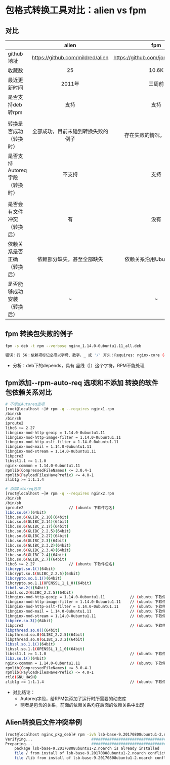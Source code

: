 # 包格式转换工具对比：alien  vs  fpm



## 对比

|                                |               alien                |                 fpm                 |
| ------------------------------ | :--------------------------------: | :---------------------------------: |
| github地址                     |  https://github.com/mildred/alien  | https://github.com/jordansissel/fpm |
| 收藏数                         |                 25                 |                10.6K                |
| 最近更新时间                   |               2011年               |               三周前                |
| 是否支持deb转rpm               |                支持                |                支持                 |
|                                |                                    |                                     |
| 转换是否成功（转换时）         | 全部成功，目前未碰到转换失败的例子 |      存在失败的情况，举例nginx      |
| 是否支持Autoreq 字段（转换时） |               不支持               |                支持                 |
|                                |                                    |                                     |
| 是否会有文件冲突（转换后）     |                 有                 |                没有                 |
| 依赖关系是否正确（转换后）     |     依赖部分缺失，甚至全部缺失     |      依赖关系沿用Ubuntu的包名       |
| 是否能够成功安装（转换后）     |                 ~                  |                  ~                  |



## fpm 转换包失败的例子

```bash
fpm -s deb -t rpm --verbose nginx_1.14.0-0ubuntu1.11_all.deb

错误：行 56：依赖项标记必须以字母、数字，_ 或 '/' 开头：Requires: nginx-core (<< 1.14.0-0ubuntu1.11.1~) | nginx-full (<< 1.14.0-0ubuntu1.11.1~) | nginx-light (<< 1.14.0-0ubuntu1.11.1~) | nginx-extras (<< 1.14.0-0ubuntu1.11.1~) {:level=>:info}
```

+ 分析：deb下的depends，具有 竖线（|）这个字符，RPM不能处理





## fpm添加--rpm-auto-req 选项和不添加    转换的软件包依赖关系对比

```bash
# 不添加Autoreq选项
[root@localhost ~]# rpm -q --requires nginx1.rpm
/bin/sh
/bin/sh
iproute2
libc6 >= 2.27
libnginx-mod-http-geoip = 1.14.0-0ubuntu1.11
libnginx-mod-http-image-filter = 1.14.0-0ubuntu1.11
libnginx-mod-http-xslt-filter = 1.14.0-0ubuntu1.11
libnginx-mod-mail = 1.14.0-0ubuntu1.11
libnginx-mod-stream = 1.14.0-0ubuntu1.11
libpcre3
libssl1.1 >= 1.1.0
nginx-common = 1.14.0-0ubuntu1.11
rpmlib(CompressedFileNames) <= 3.0.4-1
rpmlib(PayloadFilesHavePrefix) <= 4.0-1
zlib1g >= 1:1.1.4

```



```bash
# 添加Autoreq选项
[root@localhost ~]# rpm -q --requires nginx2.rpm
/bin/sh
/bin/sh
iproute2                    // (ubuntu 下软件包名)
libc.so.6()(64bit)
libc.so.6(GLIBC_2.10)(64bit)
libc.so.6(GLIBC_2.14)(64bit)
libc.so.6(GLIBC_2.17)(64bit)
libc.so.6(GLIBC_2.2.5)(64bit)
libc.so.6(GLIBC_2.27)(64bit)
libc.so.6(GLIBC_2.3)(64bit)
libc.so.6(GLIBC_2.3.2)(64bit)
libc.so.6(GLIBC_2.3.4)(64bit)
libc.so.6(GLIBC_2.4)(64bit)
libc.so.6(GLIBC_2.7)(64bit)
libc6 >= 2.27               // (ubuntu 下软件包名)
libcrypt.so.1()(64bit)
libcrypt.so.1(GLIBC_2.2.5)(64bit)
libcrypto.so.1.1()(64bit)
libcrypto.so.1.1(OPENSSL_1_1_0)(64bit)
libdl.so.2()(64bit)
libdl.so.2(GLIBC_2.2.5)(64bit)
libnginx-mod-http-geoip = 1.14.0-0ubuntu1.11           // (ubuntu 下软件包名)
libnginx-mod-http-image-filter = 1.14.0-0ubuntu1.11    // (ubuntu 下软件包名)
libnginx-mod-http-xslt-filter = 1.14.0-0ubuntu1.11     // (ubuntu 下软件包名)
libnginx-mod-mail = 1.14.0-0ubuntu1.11                 // (ubuntu 下软件包名)
libnginx-mod-stream = 1.14.0-0ubuntu1.11               // (ubuntu 下软件包名)
libpcre.so.3()(64bit)
libpcre3                                               // (ubuntu 下软件包名)
libpthread.so.0()(64bit)
libpthread.so.0(GLIBC_2.2.5)(64bit)
libpthread.so.0(GLIBC_2.3.2)(64bit)
libssl.so.1.1()(64bit)
libssl.so.1.1(OPENSSL_1_1_0)(64bit)
libssl1.1 >= 1.1.0                                     // (ubuntu 下软件包名)
libz.so.1()(64bit)
nginx-common = 1.14.0-0ubuntu1.11                      // (ubuntu 下软件包名)
rpmlib(CompressedFileNames) <= 3.0.4-1
rpmlib(PayloadFilesHavePrefix) <= 4.0-1
rtld(GNU_HASH)
zlib1g >= 1:1.1.4                                      // (ubuntu 下软件包名)
```

+ 对比结论：
  + Autoreq字段，给RPM包添加了运行时所需要的动态库
  + 两者是包含的关系，前面的依赖关系均在后面的依赖关系中出现



## Alien转换后文件冲突举例

```bash
[root@localhost nginx_pkg_deb]# rpm -ivh lsb-base-9.20170808ubuntu1-2.noarch.rpm 
Verifying...                          ################################# [100%]
Preparing...                          ################################# [100%]
	package lsb-base-9.20170808ubuntu1-2.noarch is already installed
	file / from install of lsb-base-9.20170808ubuntu1-2.noarch conflicts with file from package filesystem-3.14-1.oe1.x86_64
	file /lib from install of lsb-base-9.20170808ubuntu1-2.noarch conflicts with file from package filesystem-3.14-1.oe1.x86_64
```

